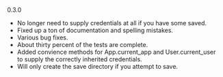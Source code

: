 0.3.0
 * No longer need to supply credentials at all if you have some saved.
 * Fixed up a ton of documentation and spelling mistakes.
 * Various bug fixes.
 * About thirty percent of the tests are complete.
 * Added convience methods for App.current_app and User.current_user to supply the correctly inherited credentials.
 * Will only create the save directory if you attempt to save.
